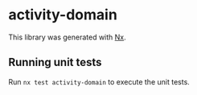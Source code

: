 # activity-domain

This library was generated with [Nx](https://nx.dev).

## Running unit tests

Run `nx test activity-domain` to execute the unit tests.
